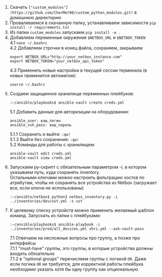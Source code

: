 1. Скачать `["custom_modules"](https://github.com/CherMet90/custom_python_modules.git)` в домашнюю директорию
2. Проваливаемся в скачанную папку, устанавливаем зависимости `pip install -r requirements.txt`
3. Из папки `custom_modules` запускаем `pip install -e .`
4. Добавляем переменные окружения `$NETBOX_URL` и `$NETBOX_TOKEN`  
    4.1 `nano ~/.bashrc`  
    4.2 Добавляем строчки в конец файла, сохраняем, закрываем
    ```
    export NETBOX_URL="http://your_netbox_instance.com"
    export NETBOX_TOKEN="your_netbox_api_token"
    ```
    4.3 Применить новые настройки в текущей сессии терминала (в новых применится автоматом):
    ```
    source ~/.bashrc
    ```
5. Создаем защищенное хранилище переменных плейбуков:  
    ```
    :~/ansible/playbooks$ ansible-vault create creds.yml
    ```
    5.1 Добавить данные для авторизации на оборудовании:
    ```
    ansible_user: ваш_логин
    ansible_ssh_pass: ваш_пароль
    ```
    5.1.1 Сохранить и выйти: `:qw!`  
    5.1.2 Выйти без сохранения: `:qa!`  
    5.2 Команды для работы с хранилищем:
    ```
    ansible-vault edit creds.yml
    ansible-vault view creds.yml
    ```
6. Запускаем py-скрипт с обязательным параметром -i, в котором указываем путь, куда сохранять inventory.  
Остальными ключами можно настроить фильтрацию хостов по атрибутам, чтобы не сохранять все устройства из Netbox (загружает все, если ключи не использованы)
    ```
    :~/ansible/netbox$ python3 netbox_inventory.py -i ../inventories/dev/ust.yml -s ust
    ```
7. К целевому списку устройств можно применить желаемый шаблон команд. Запускать из папки с плейбуками:  
    ```
    :~/ansible/playbooks$ ansible-playbook -i ../inventories/prod/all_devices.yml shri.yml --ask-vault-pass
    ```
    7.1 Отвечаем на несложные вопросы про группу, а позже про интерфейсы  
    7.1.1 "must-have" группы, это группы, в которые устройства должны входить обязательно  
    7.1.2 в "optional groups" перечисляем группы с логикой `OR`. Даже если логика `OR` не требуется, для корректной     работы плейбука необходимо указать хотя бы одну группу как опциональную  